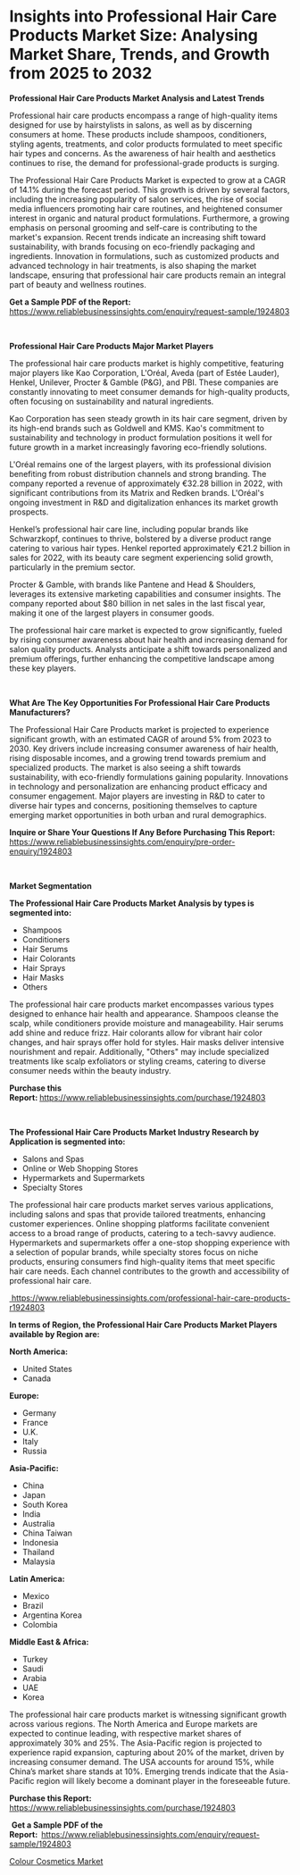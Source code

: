 <p><h1>Insights into Professional Hair Care Products Market Size: Analysing Market Share, Trends, and Growth from 2025 to 2032</h1></p><p><strong>Professional Hair Care Products Market Analysis and Latest Trends</strong></p>
<p><p>Professional hair care products encompass a range of high-quality items designed for use by hairstylists in salons, as well as by discerning consumers at home. These products include shampoos, conditioners, styling agents, treatments, and color products formulated to meet specific hair types and concerns. As the awareness of hair health and aesthetics continues to rise, the demand for professional-grade products is surging.</p><p>The Professional Hair Care Products Market is expected to grow at a CAGR of 14.1% during the forecast period. This growth is driven by several factors, including the increasing popularity of salon services, the rise of social media influencers promoting hair care routines, and heightened consumer interest in organic and natural product formulations. Furthermore, a growing emphasis on personal grooming and self-care is contributing to the market's expansion. Recent trends indicate an increasing shift toward sustainability, with brands focusing on eco-friendly packaging and ingredients. Innovation in formulations, such as customized products and advanced technology in hair treatments, is also shaping the market landscape, ensuring that professional hair care products remain an integral part of beauty and wellness routines.</p></p>
<p><strong>Get a Sample PDF of the Report:&nbsp;</strong> <a href="https://www.reliablebusinessinsights.com/enquiry/request-sample/1924803?utm_campaign=2302&utm_medium=2&utm_source=Github&utm_content=ia&utm_term=05042025&utm_id=professional-hair-care-products">https://www.reliablebusinessinsights.com/enquiry/request-sample/1924803</a></p>
<p>&nbsp;</p>
<p><strong>Professional Hair Care Products Major Market Players</strong></p>
<p><p>The professional hair care products market is highly competitive, featuring major players like Kao Corporation, L'Oréal, Aveda (part of Estée Lauder), Henkel, Unilever, Procter & Gamble (P&G), and PBI. These companies are constantly innovating to meet consumer demands for high-quality products, often focusing on sustainability and natural ingredients.</p><p>Kao Corporation has seen steady growth in its hair care segment, driven by its high-end brands such as Goldwell and KMS. Kao's commitment to sustainability and technology in product formulation positions it well for future growth in a market increasingly favoring eco-friendly solutions.</p><p>L'Oréal remains one of the largest players, with its professional division benefiting from robust distribution channels and strong branding. The company reported a revenue of approximately €32.28 billion in 2022, with significant contributions from its Matrix and Redken brands. L'Oréal's ongoing investment in R&D and digitalization enhances its market growth prospects.</p><p>Henkel’s professional hair care line, including popular brands like Schwarzkopf, continues to thrive, bolstered by a diverse product range catering to various hair types. Henkel reported approximately €21.2 billion in sales for 2022, with its beauty care segment experiencing solid growth, particularly in the premium sector.</p><p>Procter & Gamble, with brands like Pantene and Head & Shoulders, leverages its extensive marketing capabilities and consumer insights. The company reported about $80 billion in net sales in the last fiscal year, making it one of the largest players in consumer goods.</p><p>The professional hair care market is expected to grow significantly, fueled by rising consumer awareness about hair health and increasing demand for salon quality products. Analysts anticipate a shift towards personalized and premium offerings, further enhancing the competitive landscape among these key players.</p></p>
<p>&nbsp;</p>
<p><strong>What Are The Key Opportunities For Professional Hair Care Products Manufacturers?</strong></p>
<p><p>The Professional Hair Care Products market is projected to experience significant growth, with an estimated CAGR of around 5% from 2023 to 2030. Key drivers include increasing consumer awareness of hair health, rising disposable incomes, and a growing trend towards premium and specialized products. The market is also seeing a shift towards sustainability, with eco-friendly formulations gaining popularity. Innovations in technology and personalization are enhancing product efficacy and consumer engagement. Major players are investing in R&D to cater to diverse hair types and concerns, positioning themselves to capture emerging market opportunities in both urban and rural demographics.</p></p>
<p><strong>Inquire or Share Your Questions If Any Before Purchasing This Report:</strong> <a href="https://www.reliablebusinessinsights.com/enquiry/pre-order-enquiry/1924803?utm_campaign=2302&utm_medium=2&utm_source=Github&utm_content=ia&utm_term=05042025&utm_id=professional-hair-care-products">https://www.reliablebusinessinsights.com/enquiry/pre-order-enquiry/1924803</a></p>
<p>&nbsp;</p>
<p><strong>Market Segmentation</strong></p>
<p><strong>The Professional Hair Care Products Market Analysis by types is segmented into:</strong></p>
<p><ul><li>Shampoos</li><li>Conditioners</li><li>Hair Serums</li><li>Hair Colorants</li><li>Hair Sprays</li><li>Hair Masks</li><li>Others</li></ul></p>
<p><p>The professional hair care products market encompasses various types designed to enhance hair health and appearance. Shampoos cleanse the scalp, while conditioners provide moisture and manageability. Hair serums add shine and reduce frizz. Hair colorants allow for vibrant hair color changes, and hair sprays offer hold for styles. Hair masks deliver intensive nourishment and repair. Additionally, "Others" may include specialized treatments like scalp exfoliators or styling creams, catering to diverse consumer needs within the beauty industry.</p></p>
<p><strong>Purchase this Report:&nbsp;</strong><a href="https://www.reliablebusinessinsights.com/purchase/1924803?utm_campaign=2302&utm_medium=2&utm_source=Github&utm_content=ia&utm_term=05042025&utm_id=professional-hair-care-products">https://www.reliablebusinessinsights.com/purchase/1924803</a></p>
<p>&nbsp;</p>
<p><strong>The Professional Hair Care Products Market Industry Research by Application is segmented into:</strong></p>
<p><ul><li>Salons and Spas</li><li>Online or Web Shopping Stores</li><li>Hypermarkets and Supermarkets</li><li>Specialty Stores</li></ul></p>
<p><p>The professional hair care products market serves various applications, including salons and spas that provide tailored treatments, enhancing customer experiences. Online shopping platforms facilitate convenient access to a broad range of products, catering to a tech-savvy audience. Hypermarkets and supermarkets offer a one-stop shopping experience with a selection of popular brands, while specialty stores focus on niche products, ensuring consumers find high-quality items that meet specific hair care needs. Each channel contributes to the growth and accessibility of professional hair care.</p></p>
<p><a href="https://www.reliablebusinessinsights.com/professional-hair-care-products-r1924803?utm_campaign=2302&utm_medium=2&utm_source=Github&utm_content=ia&utm_term=05042025&utm_id=professional-hair-care-products">&nbsp;https://www.reliablebusinessinsights.com/professional-hair-care-products-r1924803</a></p>
<p><strong>In terms of Region, the Professional Hair Care Products Market Players available by Region are:</strong></p>
<p>
    <p> <strong> North America: </strong>
        <ul>
            <li>United States</li>
            <li>Canada</li>
        </ul>
        </p> 
    <p> <strong> Europe: </strong>
        <ul>
            <li>Germany</li>
            <li>France</li>
            <li>U.K.</li>
            <li>Italy</li>
            <li>Russia</li>
        </ul>
        </p> 
    <p> <strong> Asia-Pacific: </strong>
        <ul>
            <li>China</li>
            <li>Japan</li>
            <li>South Korea</li>
            <li>India</li>
            <li>Australia</li>
            <li>China Taiwan</li>
            <li>Indonesia</li>
            <li>Thailand</li>
            <li>Malaysia</li>
        </ul>
        </p> 
    <p> <strong> Latin America: </strong>
        <ul>
            <li>Mexico</li>
            <li>Brazil</li>
            <li>Argentina Korea</li>
            <li>Colombia</li>
        </ul>
        </p> 
    <p> <strong> Middle East & Africa: </strong>
        <ul>
            <li>Turkey</li>
            <li>Saudi</li>
            <li>Arabia</li>
            <li>UAE</li>
            <li>Korea</li>
        </ul>
    </p>
    </p>
<p><p>The professional hair care products market is witnessing significant growth across various regions. The North America and Europe markets are expected to continue leading, with respective market shares of approximately 30% and 25%. The Asia-Pacific region is projected to experience rapid expansion, capturing about 20% of the market, driven by increasing consumer demand. The USA accounts for around 15%, while China’s market share stands at 10%. Emerging trends indicate that the Asia-Pacific region will likely become a dominant player in the foreseeable future.</p></p>
<p><strong>Purchase this Report: </strong><a href="https://www.reliablebusinessinsights.com/purchase/1924803?utm_campaign=2302&utm_medium=2&utm_source=Github&utm_content=ia&utm_term=05042025&utm_id=professional-hair-care-products">https://www.reliablebusinessinsights.com/purchase/1924803</a></p>
<p>&nbsp;<strong>Get a Sample PDF of the Report:&nbsp;&nbsp;</strong><a href="https://www.reliablebusinessinsights.com/enquiry/request-sample/1924803?utm_campaign=2302&utm_medium=2&utm_source=Github&utm_content=ia&utm_term=05042025&utm_id=professional-hair-care-products">https://www.reliablebusinessinsights.com/enquiry/request-sample/1924803</a></p>
<p><strong></strong></p>
<p><p><a href="https://github.com/kathiestrine5ty/Market-Research-Report-List-2/blob/main/colour-cosmetics-market.md?utm_campaign=2302&utm_medium=2&utm_source=Github&utm_content=ia&utm_term=05042025&utm_id=professional-hair-care-products">Colour Cosmetics Market</a></p></p>